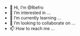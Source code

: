 - 👋 Hi, I’m @Riefro
- 👀 I’m interested in ...
- 🌱 I’m currently learning ...
- 💞️ I’m looking to collaborate on ...
- 📫 How to reach me ...

<!---
Riefro/Riefro is a ✨ special ✨ repository because its `README.md` (this file) appears on your GitHub profile.
You can click the Preview link to take a look at your changes.
--->
